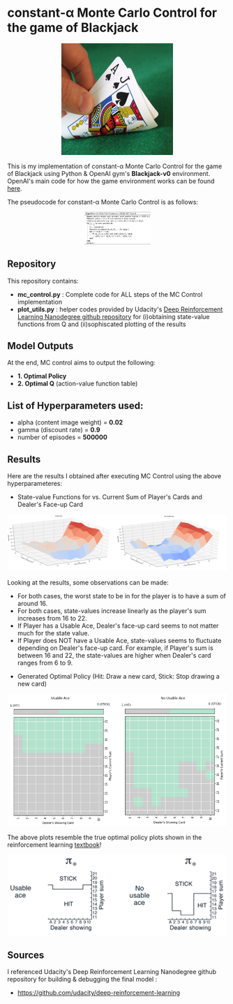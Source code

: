 # constant-α Monte Carlo Control for the game of Blackjack

<p align="center"><img src="images/blackjack.jpg" width = "256" height = "256"></p>

This is my implementation of constant-α Monte Carlo Control for the game of Blackjack using Python & OpenAI gym's **Blackjack-v0** environment.
OpenAI's main code for how the game environment works can be found [here](https://github.com/openai/gym/blob/master/gym/envs/toy_text/blackjack.py).

The pseudocode for constant-α Monte Carlo Control is as follows:

<p align="center"><img src="images/pseudocode.png" width = 30% height = 30%></p>


## Repository 

This repository contains:
* **mc_control.py** : Complete code for ALL steps of the MC Control implementation
* **plot_utils.py** : helper codes provided by Udacity's [Deep Reinforcement Learning Nanodegree github repository](https://github.com/udacity/deep-reinforcement-learning)
                      for (i)obtaining state-value functions from Q and (ii)sophiscated plotting of the results 


## Model Outputs

At the end, MC control aims to output the following:

* **1. Optimal Policy**
* **2. Optimal Q** (action-value function table) 

## List of Hyperparameters used:

* alpha (content image weight) = **0.02**
* gamma (discount rate) = **0.9**  
* number of episodes = **500000**

## Results

Here are the results I obtained after executing MC Control using the above hyperparameteres:
- State-value Functions for vs. Current Sum of Player's Cards and Dealer's Face-up Card
<img src="images/state_values.png">

Looking at the results, some observations can be made:
* For both cases, the worst state to be in for the player is to have a sum of around 16.
* For both cases, state-values increase linearly as the player's sum increases from 16 to 22.
* If Player has a Usable Ace, Dealer's face-up card seems to not matter much for the state value.
* If Player does NOT have a Usable Ace, state-values seems to fluctuate depending on Dealer's face-up card.
For example, if Player's sum is between 16 and 22, the state-values are higher when Dealer's card ranges from 6 to 9.

- Generated Optimal Policy (Hit: Draw a new card, Stick: Stop drawing a new card) 
<img src="images/policy_plot.png">

The above plots resemble the true optimal policy plots shown in the reinforcement learning [textbook](http://go.udacity.com/rl-textbook)!

<img src="images/optimal_solution.png">

## Sources

I referenced Udacity's Deep Reinforcement Learning Nanodegree github repository for building & debugging the final model :

* https://github.com/udacity/deep-reinforcement-learning

